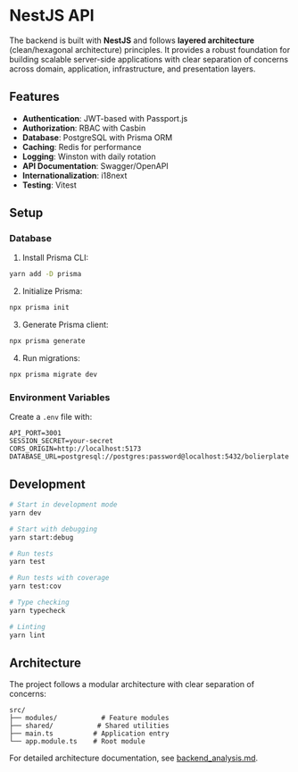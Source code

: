 # NestJS API

The backend is built with **NestJS** and follows **layered architecture** (clean/hexagonal architecture) principles. It provides a robust foundation for building scalable server-side applications with clear separation of concerns across domain, application, infrastructure, and presentation layers.

## Features

- **Authentication**: JWT-based with Passport.js
- **Authorization**: RBAC with Casbin
- **Database**: PostgreSQL with Prisma ORM
- **Caching**: Redis for performance
- **Logging**: Winston with daily rotation
- **API Documentation**: Swagger/OpenAPI
- **Internationalization**: i18next
- **Testing**: Vitest

## Setup

### Database

1. Install Prisma CLI:
```sh
yarn add -D prisma
```

2. Initialize Prisma:
```sh
npx prisma init
```

3. Generate Prisma client:
```sh
npx prisma generate
```

4. Run migrations:
```sh
npx prisma migrate dev
```

### Environment Variables

Create a `.env` file with:
```
API_PORT=3001
SESSION_SECRET=your-secret
CORS_ORIGIN=http://localhost:5173
DATABASE_URL=postgresql://postgres:password@localhost:5432/bolierplate
```

## Development

```sh
# Start in development mode
yarn dev

# Start with debugging
yarn start:debug

# Run tests
yarn test

# Run tests with coverage
yarn test:cov

# Type checking
yarn typecheck

# Linting
yarn lint
```

## Architecture

The project follows a modular architecture with clear separation of concerns:

```
src/
├── modules/           # Feature modules
├── shared/           # Shared utilities
├── main.ts          # Application entry
└── app.module.ts    # Root module
```

For detailed architecture documentation, see [backend_analysis.md](./backend_analysis.md).
